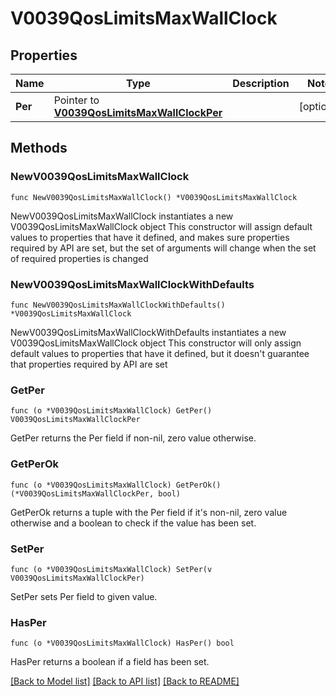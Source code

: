 # V0039QosLimitsMaxWallClock

## Properties

Name | Type | Description | Notes
------------ | ------------- | ------------- | -------------
**Per** | Pointer to [**V0039QosLimitsMaxWallClockPer**](V0039QosLimitsMaxWallClockPer.md) |  | [optional] 

## Methods

### NewV0039QosLimitsMaxWallClock

`func NewV0039QosLimitsMaxWallClock() *V0039QosLimitsMaxWallClock`

NewV0039QosLimitsMaxWallClock instantiates a new V0039QosLimitsMaxWallClock object
This constructor will assign default values to properties that have it defined,
and makes sure properties required by API are set, but the set of arguments
will change when the set of required properties is changed

### NewV0039QosLimitsMaxWallClockWithDefaults

`func NewV0039QosLimitsMaxWallClockWithDefaults() *V0039QosLimitsMaxWallClock`

NewV0039QosLimitsMaxWallClockWithDefaults instantiates a new V0039QosLimitsMaxWallClock object
This constructor will only assign default values to properties that have it defined,
but it doesn't guarantee that properties required by API are set

### GetPer

`func (o *V0039QosLimitsMaxWallClock) GetPer() V0039QosLimitsMaxWallClockPer`

GetPer returns the Per field if non-nil, zero value otherwise.

### GetPerOk

`func (o *V0039QosLimitsMaxWallClock) GetPerOk() (*V0039QosLimitsMaxWallClockPer, bool)`

GetPerOk returns a tuple with the Per field if it's non-nil, zero value otherwise
and a boolean to check if the value has been set.

### SetPer

`func (o *V0039QosLimitsMaxWallClock) SetPer(v V0039QosLimitsMaxWallClockPer)`

SetPer sets Per field to given value.

### HasPer

`func (o *V0039QosLimitsMaxWallClock) HasPer() bool`

HasPer returns a boolean if a field has been set.


[[Back to Model list]](../README.md#documentation-for-models) [[Back to API list]](../README.md#documentation-for-api-endpoints) [[Back to README]](../README.md)


